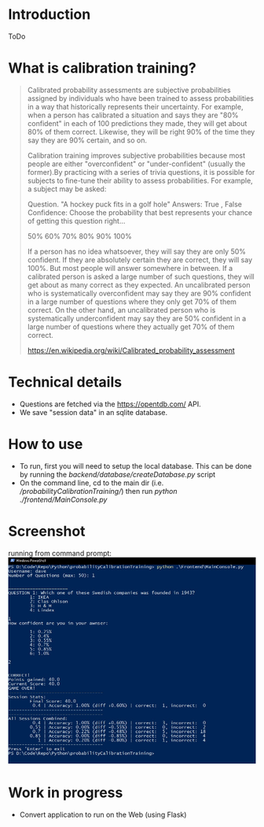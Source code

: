 # Introduction

ToDo

# What is calibration training?

> Calibrated probability assessments are subjective probabilities assigned by individuals who have been trained to assess probabilities in a way that historically represents their uncertainty. For example, when a person has calibrated a situation and says they are "80% confident" in each of 100 predictions they made, they will get about 80% of them correct. Likewise, they will be right 90% of the time they say they are 90% certain, and so on.
> 
> Calibration training improves subjective probabilities because most people are either "overconfident" or "under-confident" (usually the former).By practicing with a series of trivia questions, it is possible for subjects to fine-tune their ability to assess probabilities. For example, a subject may be asked:
> 
> Question. "A hockey puck fits in a golf hole"
> Answers: True , False
> Confidence: Choose the probability that best represents your chance of getting this question right...
> 
> 50% 60% 70% 80% 90% 100%
> 
> If a person has no idea whatsoever, they will say they are only 50% confident. If they are absolutely certain they are correct, they will say 100%. But most people will answer somewhere in between. If a calibrated person is asked a large number of such questions, they will get about as many correct as they expected. An uncalibrated person who is systematically overconfident may say they are 90% confident in a large number of questions where they only get 70% of them correct. On the other hand, an uncalibrated person who is systematically underconfident may say they are 50% confident in a large number of questions where they actually get 70% of them correct.
> 
> https://en.wikipedia.org/wiki/Calibrated_probability_assessment

# Technical details

* Questions are fetched via the https://opentdb.com/ API. 
* We save "session data" in an sqlite database. 

# How to use

* To run, first you will need to setup the local database. This can be done by running the *backend/database/createDatabase.py* script
* On the command line, cd to the main dir (i.e. */probabilityCalibrationTraining/*) then run *python ./frontend/MainConsole.py* 

# Screenshot

running from command prompt: 
![screenshot](./_misc\ExampleGame.jpg?raw=true "screenshot")

# Work in progress

* Convert application to run on the Web (using Flask)
